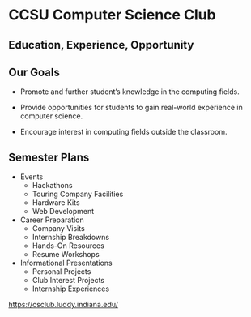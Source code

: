 # CCSU Computer Science Club

## Education, Experience, Opportunity

## Our Goals

- Promote and further student’s knowledge in the computing fields.

- Provide opportunities for students to gain real-world experience in computer science.

- Encourage interest in computing fields outside the classroom.

## Semester Plans

- Events
  - Hackathons
  - Touring Company Facilities
  - Hardware Kits
  - Web Development
- Career Preparation
  - Company Visits
  - Internship Breakdowns
  - Hands-On Resources
  - Resume Workshops
- Informational Presentations
  - Personal Projects
  - Club Interest Projects
  - Internship Experiences

https://csclub.luddy.indiana.edu/
